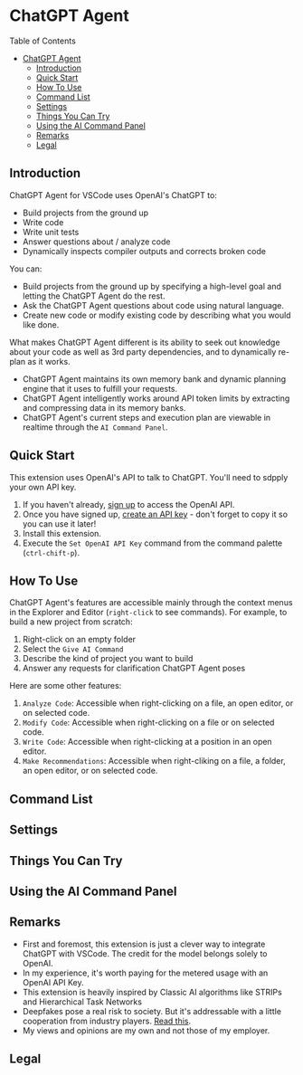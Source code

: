 # ChatGPT Agent

Table of Contents

- [ChatGPT Agent](#chatgpt-agent)
  - [Introduction](#introduction)
  - [Quick Start](#quick-start)
  - [How To Use](#how-to-use)
  - [Command List](#command-list)
  - [Settings](#settings)
  - [Things You Can Try](#things-you-can-try)
  - [Using the AI Command Panel](#using-the-ai-command-panel)
  - [Remarks](#remarks)
  - [Legal](#legal)


## Introduction

ChatGPT Agent for VSCode uses OpenAI's ChatGPT to:
- Build projects from the ground up
- Write code
- Write unit tests
- Answer questions about / analyze code
- Dynamically inspects compiler outputs and corrects broken code

You can:
- Build projects from the ground up by specifying a high-level goal and letting the ChatGPT Agent do the rest.
- Ask the ChatGPT Agent questions about code using natural language.
- Create new code or modify existing code by describing what you would like done.

What makes ChatGPT Agent different is its ability to seek out knowledge about your code as well as 3rd party dependencies, and to dynamically re-plan as it works.
- ChatGPT Agent maintains its own memory bank and dynamic planning engine that it uses to fulfill your requests.
- ChatGPT Agent intelligently works around API token limits by extracting and compressing data in its memory banks.
- ChatGPT Agent's current steps and execution plan are viewable in realtime through the `AI Command Panel`.

## Quick Start

This extension uses OpenAI's API to talk to ChatGPT.  You'll need to sdpply your own API key.

1. If you haven't already, <a href="https://platform.openai.com/signup/">sign up</a> to access the OpenAI API.
2. Once you have signed up, <a href="https://platform.openai.com/account/api-keys">create an API key</a> - don't forget to copy it so you can use it later!
3. Install this extension.
4. Execute the `Set OpenAI API Key` command from the command palette (`ctrl-chift-p`).

## How To Use

ChatGPT Agent's features are accessible mainly through the context menus in the Explorer and Editor (`right-click` to see commands).
For example, to build a new project from scratch:
1. Right-click on an empty folder
2. Select the `Give AI Command`
3. Describe the kind of project you want to build
4. Answer any requests for clarification ChatGPT Agent poses

Here are some other features:
1. `Analyze Code`: Accessible when right-clicking on a file, an open editor, or on selected code.
2. `Modify Code`: Accessible when right-clicking on a file or on selected code.
3. `Write Code`: Accessible when right-clicking at a position in an open editor.
4. `Make Recommendations`: Accessible when right-cliking on a file, a folder, an open editor, or on selected code.

## Command List

## Settings

## Things You Can Try

## Using the AI Command Panel

## Remarks

- First and foremost, this extension is just a clever way to integrate ChatGPT with VSCode.  The credit for the model belongs solely to OpenAI.
- In my experience, it's worth paying for the metered usage with an OpenAI API Key.
- This extension is heavily inspired by Classic AI algorithms like STRIPs and Hierarchical Task Networks
- Deepfakes pose a real risk to society.  But it's addressable with a little cooperation from industry players.  <a href="">Read this</a>.
- My views and opinions are my own and not those of my employer.
  
## Legal

<disclaimer of liability>
<all credit due to OpenAI and/or VSCode>
